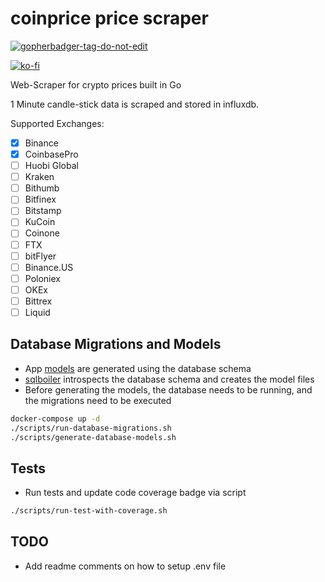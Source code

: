 # coinprice price scraper
<a href='https://github.com/jpoles1/gopherbadger' target='_blank'>![gopherbadger-tag-do-not-edit](https://img.shields.io/badge/Go%20Coverage-79%25-brightgreen.svg?longCache=true&style=flat)</a>

[![ko-fi](https://ko-fi.com/img/githubbutton_sm.svg)](https://ko-fi.com/X8X71S1S7)

Web-Scraper for crypto prices built in Go

1 Minute candle-stick data is scraped and stored in influxdb.

Supported Exchanges:
- [x] Binance
- [x] CoinbasePro
- [ ] Huobi Global
- [ ] Kraken
- [ ] Bithumb
- [ ] Bitfinex
- [ ] Bitstamp
- [ ] KuCoin
- [ ] Coinone
- [ ] FTX
- [ ] bitFlyer
- [ ] Binance.US
- [ ] Poloniex
- [ ] OKEx
- [ ] Bittrex
- [ ] Liquid

## Database Migrations and Models
- App [models](app/models/generated) are generated using the database schema
- [sqlboiler](https://github.com/volatiletech/sqlboiler) introspects the database schema and creates the model files
- Before generating the models, the database needs to be running, and the migrations need to be executed
```bash
docker-compose up -d 
./scripts/run-database-migrations.sh
./scripts/generate-database-models.sh
```

## Tests
- Run tests and update code coverage badge via script
```bash
./scripts/run-test-with-coverage.sh
```
## TODO
- Add readme comments on how to setup .env file
